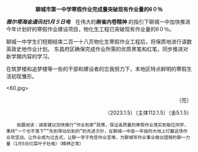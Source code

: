 **<p align="center">聊城市第一中学寒假作业完成量突破现有作业量的6０％</p>** 

***雅尔塔海金通讯社1月５日电***　在伟大的**麻雀内卷精神**
的指引下聊城一中加快推进今年计划好的寒假作业建设项目，物化生工程已突破现有作业量的6０％。

聊城一中学生们短期结束二百一十八页物化生寒假作业工程后，将保质地进行语数英政史地作业计划。
东昌府区确保完成作业所需的优质黑笔和红笔，同步推进对新学期内容的学习。

在筑梦楼和追梦楼等一些的干部和建设者的忘我努力下，本地区特点鲜明的寒假生活初现雏形。



<60.jpg>


<p align="right">（完）</p> 
<p align="right">（2023.1.5）（主体112.1.5）（金5.1.5）</p> 



        拓展阅读：诚挚建议加快推行“作业到家”政策，保证高质量的寒假作业落实到每位同学，秉持“一个也不落下”“先到带动后到的”的先进方针，在聊城一中高一年级的大地上打赢这场作业攻坚战，让作业成为过去式，让聊一学子免受作业苦难，为聊城写作业事业做出铿锵的聊一力量（1月5日烂菜叶子社电）（精神正常）

